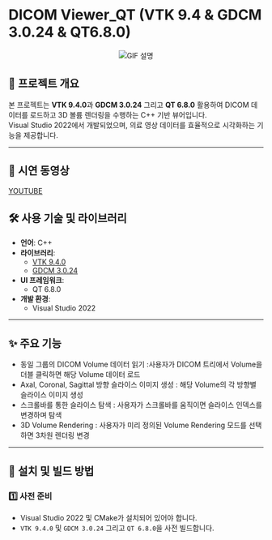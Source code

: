# DICOM Viewer_QT (VTK 9.4 & GDCM 3.0.24 & QT6.8.0)

<div align="center">
  <img src="https://raw.githubusercontent.com/khc24/DICOMViewer_QT/master/res/dicomviewerqt.gif" alt="GIF 설명">
</div>

## 📌 프로젝트 개요
본 프로젝트는 **VTK 9.4.0**과 **GDCM 3.0.24** 그리고 **QT 6.8.0** 활용하여 DICOM 데이터를 로드하고 3D 볼륨 렌더링을 수행하는 C++ 기반 뷰어입니다.  
Visual Studio 2022에서 개발되었으며, 의료 영상 데이터를 효율적으로 시각화하는 기능을 제공합니다.

---

## 🎥 시연 동영상
[YOUTUBE](https://youtu.be/D572N3zalUU)

## 🛠️ 사용 기술 및 라이브러리 
- **언어**: C++  
- **라이브러리**:
  - [VTK 9.4.0](https://vtk.org/)
  - [GDCM 3.0.24](http://gdcm.sourceforge.net/)
- **UI 프레임워크**:
  - QT 6.8.0
- **개발 환경**:
  - Visual Studio 2022

---

## ✨ 주요 기능
- 동일 그룹의 DICOM Volume 데이터 읽기 :사용자가 DICOM 트리에서 Volume을 더블 클릭하면 해당 Volume 데이터 로드
- Axal, Coronal, Sagittal 방향 슬라이스 이미지 생성 : 해당 Volume의 각 방향별 슬라이스 이미지 생성
- 스크롤바를 통한 슬라이스 탐색 : 사용자가 스크롤바를 움직이면 슬라이스 인덱스를 변경하며 탐색
- 3D Volume Rendering : 사용자가 미리 정의된 Volume Rendering 모드를 선택하면 3차원 렌더링 변경

---

## 🔧 설치 및 빌드 방법
### 1️⃣ 사전 준비
- Visual Studio 2022 및 CMake가 설치되어 있어야 합니다.
- `VTK 9.4.0` 및 `GDCM 3.0.24` 그리고 `QT 6.8.0`을 사전 빌드합니다.

